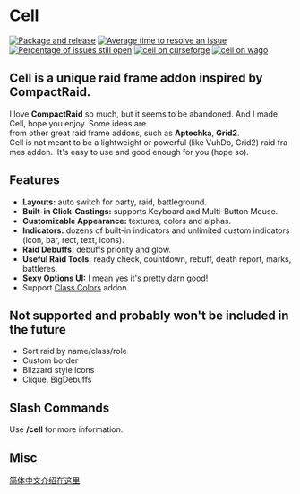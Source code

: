 # Cell

[![Package and release](https://img.shields.io/github/workflow/status/enderneko/Cell/Package%20and%20release?label=release&logo=github)](https://github.com/enderneko/Cell/actions/workflows/release.yml)
[![Average time to resolve an issue](http://isitmaintained.com/badge/resolution/enderneko/Cell.svg)](http://isitmaintained.com/project/enderneko/Cell "Average time to resolve an issue")
[![Percentage of issues still open](http://isitmaintained.com/badge/open/enderneko/Cell.svg)](http://isitmaintained.com/project/enderneko/Cell "Percentage of issues still open")
[![cell on curseforge](https://img.shields.io/badge/dynamic/json?color=f16436&label=CurseForge&query=%24.downloads.total&url=https%3A%2F%2Fapi.cfwidget.com%2F409666&style=flat&logo=curseforge)](https://www.curseforge.com/wow/addons/cell)
[![cell on wago](https://img.shields.io/badge/Wago-Cell-ad1319)](https://addons.wago.io/addons/cell)


## Cell is a unique raid frame addon inspired by CompactRaid.

I love __CompactRaid__ so much, but it seems to be abandoned. And I made Cell, hope you enjoy.
Some ideas are from other great raid frame addons, such as __Aptechka__, __Grid2__.
Cell is not meant to be a lightweight or powerful (like VuhDo, Grid2) raid frames addon. 
It's easy to use and good enough for you (hope so). 

## Features

- __Layouts:__ auto switch for party, raid, battleground. 
- __Built-in Click-Castings:__ supports Keyboard and Multi-Button Mouse.
- __Customizable Appearance:__ textures, colors and alphas.
- __Indicators:__ dozens of built-in indicators and unlimited custom indicators (icon, bar, rect, text, icons).
- __Raid Debuffs:__ debuffs priority and glow.
- __Useful Raid Tools:__ ready check, countdown, rebuff, death report, marks, battleres.
- __Sexy Options UI:__ I mean yes it's pretty darn good!
- Support [Class Colors](https://www.curseforge.com/wow/addons/classcolors) addon.

## Not supported and probably won't be included in the future

- Sort raid by name/class/role
- Custom border
- Blizzard style icons
- Clique, BigDebuffs


## Slash Commands

Use __/cell__ for more information. 

## Misc

[简体中文介绍在这里](https://bbs.nga.cn/read.php?tid=23488341)